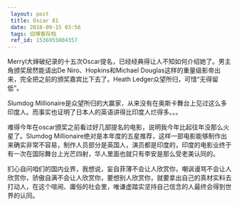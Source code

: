 ```yaml
---
 layout: post
 title: Oscar 81
 date: 2018-09-15 03:56
 tags: 旧博客存档
 ref_id: 1536955004357
---
```

Merryl大婶破纪录的十五次Oscar提名，已经经典得让人不知如何介绍她了。男主角颁奖居然能请出De Niro、Hopkins和Michael
Douglas这样的重量级影帝出来，完全把之前的颁奖嘉宾比下去了。Heath Ledger众望所归，可惜“无得留低”。



Slumdog Millionaire是众望所归的大赢家，从来没有在奥斯卡舞台上见过这么多印度人。而事实也证明了日本人的英语讲得比印度人烂得多。。。



难得今年在oscar颁奖之前看过好几部提名的电影，说明我今年比起往年没那么火星了。Slumdog
Millionaire绝对是本年度的五星推荐，这样一部电影能够制作出来确实非常不容易，制作人员部分是英国人，演员都是印度的，印度的电影业终于有一次在国际舞台上光芒四射，华人里面也就只有李安是那么受老美认同的。



扪心自问咱们的国内业界，我想说，妄自菲薄不会让人欣赏你，嘲讽谩骂不会让人欣赏你，骄傲自满不会让人欣赏你，要想别人欣赏你，就要拿出自己的真材实料去打动人，在这个喧闹、庸俗的社会里，唯谦虚踏实坚持自己信念的人最终会得到世界的认同。

